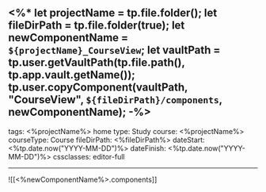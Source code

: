 <%*
let projectName = tp.file.folder();
let fileDirPath = tp.file.folder(true);
let newComponentName = `${projectName}_CourseView`;
let vaultPath = tp.user.getVaultPath(tp.file.path(), tp.app.vault.getName());
tp.user.copyComponent(vaultPath, "CourseView", `${fileDirPath}/components`, newComponentName);
-%>
---
tags: <%projectName%> home
type: Study
course: <%projectName%>
courseType: Course
fileDirPath: <%fileDirPath%>
dateStart: <%tp.date.now("YYYY-MM-DD")%>
dateFinish: <%tp.date.now("YYYY-MM-DD")%>
cssclasses: editor-full

---
![[<%newComponentName%>.components]]